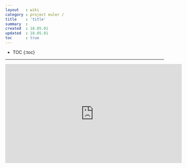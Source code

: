 ```yaml
---
layout   : wiki
category : project euler / 
title    : 'title'
summary  : 
created  : 18.05.01
updated  : 18.05.01
toc      : true
---
```

* TOC
{:toc}

* * *

<iframe width="560" height="315" src="https://www.youtube.com/embed/TbGr6EjjNSM" frameborder="0" allow="autoplay; encrypted-media" allowfullscreen></iframe>